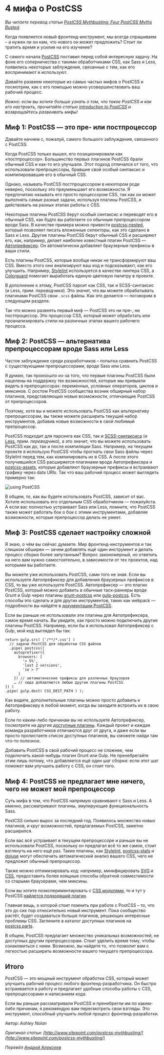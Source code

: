 # 4 мифа о PostCSS

_Вы читаете перевод статьи [PostCSS Mythbusting: Four PostCSS Myths Busted](http://www.sitepoint.com/postcss-mythbusting/)._

Когда появляется новый фронтенд-инструмент, мы всегда спрашиваем – а нужен ли он нам, что нового он может предложить? Стоит ли тратить время и усилия на его изучение?

С самого начала [PostCSS](http://postcss.org/) поставил перед собой интересную задачу. На фоне его соперничества с такими обработчиками CSS, как Sass и Less, появились некоторые заблуждения, связанные с тем, как его воспринимают и используют.

Давайте развеем некоторые из самых частых мифов о PostCSS и посмотрим, как с его помощью можно усовершенствовать ваш рабочий процесс.

_Важно: если вы хотите больше узнать о том, что такое PostCSS и как его настроить, прочитайте статью [introduction to PostCSS](http://www.sitepoint.com/an-introduction-to-postcss/) и возвращайтесь развеивать мифы!_

## Миф 1: PostCSS — это пре- или постпроцессор

Давайте начнем с, пожалуй, самого большого заблуждения, связанного с PostCSS.

Когда PostCSS только вышел, его позиционировали как «постпроцессор». Большинство первых плагинов PostCSS брали обычный CSS и как-то его улучшали. Этот подход отличался от того, что использовали препроцессоры, бравшие свой особый синтаксис и компилировавшие его в обычный CSS.

Однако, называть PostCSS постпроцессором в некотором роде неверно, поскольку это преуменьшает его возможности. Я предпочитаю называть его просто процессором CSS, так как он может выполнять самые разные задачи, используя плагины PostCSS, и действовать на разных этапах работы с CSS.

Некоторые плагины PostCSS берут особый синтаксис и переводят его в обычный CSS, как будто вы работаете со обычным препроцессором вроде Sass. В качестве примера можно привести [postcss-nested](https://github.com/postcss/postcss-nested), который позволяет писать вложенные селекторы, как это сделано в Sass и Less. Другие плагины PostCSS берут обычный CSS и расширяют его, как, например, делает наиболее известный плагин PostCSS — [Автопрефиксер](https://github.com/postcss/autoprefixer). Он автоматически добавляет браузерные префиксы в ваши стили.

Есть плагины PostCSS, которые вообще никак не трансформируют ваш CSS. Вместо этого они анализируют ваш код и подсказывают, как его улучшить. Например, [Stylelint](http://stylelint.io/) используется в качестве линтера CSS, а [Colorguard](https://github.com/SlexAxton/css-colorguard) помогает выработать единую цветовую палитру в проекте.

В дополнение к этому, PostCSS парсит как CSS, так и SCSS-синтаксис (и Less, *прим. переводчика*). Это значит, что вы можете обрабатывать плагинами PostCSS свои `.scss` файлы. Как это делается — поговорим в следующем разделе.

Так что можно развеять первый миф — PostCSS это ни пре-, ни постпроцессор. Это процессор CSS, который может обработать или проанализировать стили на различных этапах вашего рабочего процесса.

## Миф 2: PostCSS — альтернатива препроцессорам вроде Sass или Less

Частое заблуждение среди разработчиков – попытка сравнить PostCSS с существующими препроцессорами, вроде Sass или Less.

Я думаю, так произошло из-за того, что первые плагины PostCSS были нацелены на поддержку тех возможностей, которые мы привыкли видеть в препроцессорах: переменных, условных операторов, циклов и миксинов. С ростом PostCSS сообщества возник обширный набор плагинов, представляющих новые возможности, отличающие PostCSS от препроцессоров.

Поэтому, хотя вы и можете использовать PostCSS как альтернативу препроцессорам, вы также можете расширить текущий набор инструментов, добавив новые возможности в свой любимый препроцессор.

PostCSS подходит для парсинга как CSS, так и [SCSS-синтаксиса](https://github.com/postcss/postcss-scss) (и [Less](https://github.com/gilt/postcss-less), *прим. переводчика*), а это значит, что вы можете использовать PostCSS как до, так и после компиляции Sass. Например, на текущем проекте я использую PostCSS чтобы прогнать свои Sass файлы через Stylelint перед тем, как компилировать их в CSS. А после этого получившийся CSS расширяется плагинами вроде Автопрефиксера и [postcss-assets](https://github.com/assetsjs/postcss-assets), которые добавляют браузерные префиксы и встраивают графику через data URIs. Так что ваш рабочий процесс может выглядеть примерно так:

![using PostCSS](https://raw.githubusercontent.com/aalexeev239/articles/postCSS-mythbusting/postCSS_mythbusting/img/scheme.png)

В общем, то, как вы будете использовать PostCSS, зависит от вас. Хотите использовать его отдельным CSS обработчиком — пожалуйста. А если вас полностью устраивает Sass или Less, помните, что PostCSS также может работать бок о бок с этими инструментами, добавляя возможности, которые препроцессор делать не умеет.

## Миф 3: PostCSS сделает настройку сложной

Я знаю, о чём вы сейчас думаете. Мир фронтенд-инструментов и так слишком обширен — зачем добавлять ещё один инструмент и делать процесс сборки более запутанным? Вопрос закономерный, но ответить на него вам нужно самостоятельно, в зависимости от тех проектов, над которыми вы работаете.

Вы можете уже использовать PostCSS, сами того не зная. Если вы используете  Автопрефиксер для добавления браузерных префиксов в CSS, то вы уже используете PostCSS. Автопрефиксер — это плагин PostCSS, который можно добавить в обычные таск-раннеры вроде Grunt и Gulp через плагины [grunt-postcss](https://github.com/postcss/autoprefixer#grunt) или [gulp-postcss](https://github.com/postcss/autoprefixer#gulp). Есть способы это сделать и для других инструментов, таких как webpack — подробности вы найдёте в [документации PostCSS](https://github.com/postcss/postcss#usage). 

Если вы раньше не использовали эти плагины для Автопрефиксера, самое время начать. Вы увидите, как просто можно подключить другие плагины PostCSS. Например, если бы я использовал Автопрефиксер с Gulp, мой код выглядел бы так:

```
return gulp.src( ['/**/*.css'] )
  // задачи PostCSS для обработки CSS файлов
  .pipe( postcss([
    autoprefixer({
      browsers: [
        '> 5%',
        'last 2 versions',
        'ie > 7'
      ] 
    }) // автоматические префиксы для различных браузеров
    … // сюда добавляются любые другие плагины PostCSS
]) )
.pipe( gulp.dest( CSS_DEST_PATH ) );
```

Как видите, дополнительные плагины можно просто добавить к Автопрефиксеру в любой момент, когда вы заходите встроить их в свою работу.

Если по каким-либо причинам вы не используете Автопрефиксер, посмотрите на другие [доступные плагины](http://postcss.parts/). Каждый проект и каждая команда разработчиков отличаются друг от друга, и даже если вы просто пролистаете список доступных плагинов, вы сможете найди там что-то полезное.

Добавить PostCSS в свой рабочий процесс не сложнее, чем подключить какой-нибудь плагин Grunt или Gulp. Не пренебрегайте этим лишь потому, что добавляется ещё один шаг сборки: если этот шаг поможет вам улучшить работу с CSS, он стоит того.

## Миф 4: PostCSS не предлагает мне ничего, чего не может мой препроцессор

Суть мифа в том, что PostCSS напрямую сравнивают с Sass и Less. А именно, рассматривают плагины, эмулирующие функциональность Sass.

PostCSS сильно вырос за последний год. Появилось множество новых плагинов, и круг возможностей, предлагаемых PostCSS, заметно расширился.

Если вас всё устраивает в текущем препроцессоре и раньше вы не использовали PostCSS, поскольку он предлагал всё то же самое, стоит взглянуть на него ещё раз. Такие плагины, как [Stylelint](http://stylelint.io/), [postcss-stats](https://github.com/cssstats/postcss-cssstats) и [doiuse](https://github.com/anandthakker/doiuse) могут обеспечить автоматический анализ вашего CSS, чего не предложит обычный препроцессор.

Также можно оптимизировать код: например, минифицировать [SVG](https://github.com/ben-eb/postcss-svgo) и [CSS](https://github.com/ben-eb/cssnano), предоставить более изящные способы обратной совместимости со старыми браузерами, чем миксины.

Если вы хотите поэкспериментировать с [CSS модулями](http://www.sitepoint.com/understanding-css-modules-methodology/), то и тут у PostCSS [найдется подходящий плагин](https://github.com/postcss/postcss#solve-global-css-problem).

Главная вещь, о которой стоит помнить при работе с PostCSS – то, что это до сих пор относительно новый инструмент. Пока сообщество растёт, будет создаваться больше плагинов, решающих интересные проблемы CSS. Загляните в каталог доступных плагинов на [postcss.parts](http://postcss.parts/).

В общем, PostCSS предлагает множество уникальных возможностей, не доступных другим препроцессорам. Стоит уделить время тому, чтобы ознакомиться с ними. Возможно, вы найдете то, что позволит вам с легкостью расширить возможности вашего текущего препроцессора.

## Итого

PostCSS — это мощный инструмент обработки CSS, который может улучшить рабочий процесс любого фронтенд-разработчика.  Он быстро встраивается в работу и предлагает удобные способы работы с CSS, препроцессорами и написанием кода.

Если вы раньше рассматривали PostCSS и пренебрегли им по каким-либо причинам, я рекомендую вам пересмотреть свои взгляды. Это инструмент, способный улучшить любой процесс фронтенд-разработки.

_Автор: Ashley Nolan_

_Оригинал статьи: [http://www.sitepoint.com/postcss-mythbusting/](http://www.sitepoint.com/postcss-mythbusting/)_

_Перевёл [Андрей Алексеев](https://github.com/aalexeev239)_




